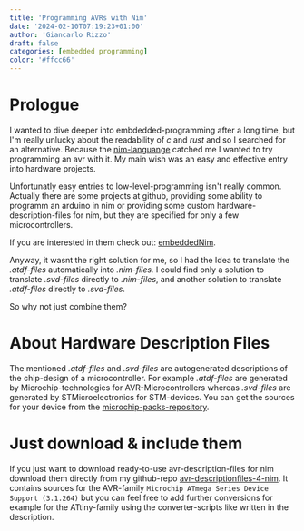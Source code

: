 ```yaml
---
title: 'Programming AVRs with Nim'
date: '2024-02-10T07:19:23+01:00'
author: 'Giancarlo Rizzo'
draft: false
categories: [embedded programming]
color: '#ffcc66'
---
```


# Prologue

I wanted to dive deeper into embdedded-programming after a long time, but I'm really unlucky about the readability of _c_ and _rust_ and so I searched for an alternative. Because the [nim-languange](https://nim-lang.org/) catched me I wanted to try programming an avr with it. My main wish was an easy and effective entry into hardware projects.

Unfortunatly easy entries to low-level-programming isn't really common. Actually there are some projects at github, providing some ability to programm an arduino in nim or providing some custom hardware-description-files for nim, but they are specified for only a few microcontrollers.

If you are interested in them check out: [embeddedNim](https://github.com/EmbeddedNim).

Anyway, it wasnt the right solution for me, so I had the Idea to translate the _.atdf-files_ automatically into _.nim-files._ I could find only a solution to translate _.svd-files_ directly to _.nim-files_, and another solution to translate _.atdf-files_ directly to _.svd-files_.

So why not just combine them?

# About Hardware Description Files

The mentioned _.atdf-files_ and _.svd-files_ are autogenerated descriptions of the chip-design of a microcontroller. For example _.atdf-files_ are generated by Microchip-technologies for AVR-Microcontrollers whereas _.svd-files_ are generated by STMicroelectronics for STM-devices. You can get the sources for your device from the [microchip-packs-repository](http://packs.download.atmel.com/).

# Just download & include them

If you just want to download ready-to-use avr-description-files for nim download them directly from my github-repo [avr-descriptionfiles-4-nim](https://github.com/protogia/avr-descriptionfiles-4-nim). It contains sources for the AVR-family `Microchip ATmega Series Device Support (3.1.264)` but you can feel free to add further conversions for example for the ATtiny-family using the converter-scripts like written in the description.
